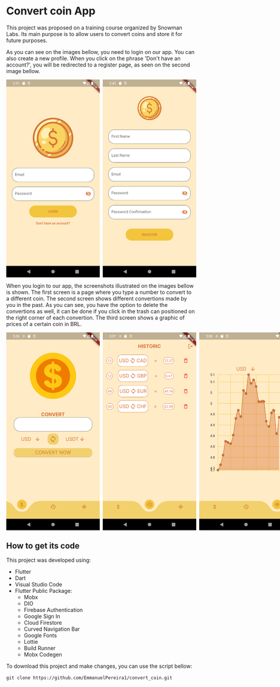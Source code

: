 # Convert coin App

This project was proposed on a training course organized by Snowman Labs. Its main purpose is to allow users to convert coins and store it for future purposes.

As you can see on the images bellow, you need to login on our app. You can also create a new profile. When you click on the phrase 'Don't have an account?', you will be redirected to a register page, as seen on the second image bellow.

<div style="display: flex;">
<img src="./screenshots/screenshot1.png" width="250">&nbsp;&nbsp;
<img src="./screenshots/screenshot2.png" width="250">
</div>

When you login to our app, the screenshots illustrated on the images bellow is shown. The first screen is a page where you type a number to convert to a different coin. The second screen shows different convertions made by you in the past. As you can see, you have the option to delete the convertions as well, it can be done if you click in the trash can positioned on the right corner of each convertion. The third screen shows a graphic of prices of a certain coin in BRL.

<div style="display: flex;">
<img src="./screenshots/screenshot3.png" width="250">&nbsp;&nbsp;
<img src="./screenshots/screenshot4.png" width="250">&nbsp;&nbsp;
<img src="./screenshots/screenshot5.png" width="250">
</div>

## How to get its code

This project was developed using:
- Flutter
- Dart
- Visual Studio Code
- Flutter Public Package:
    - Mobx
    - DIO
    - Firebase Authentication
    - Google Sign In
    - Cloud Firestore
    - Curved Navigation Bar
    - Google Fonts
    - Lottie
    - Build Runner
    - Mobx Codegen

To download this project and make changes, you can use the script bellow:

```
git clone https://github.com/EmmanuelPereira1/convert_coin.git
```